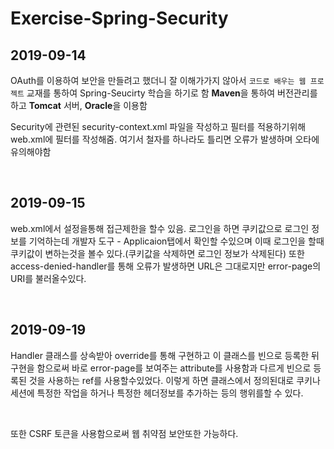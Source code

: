 # Exercise-Spring-Security


## 2019-09-14

OAuth를 이용하여 보안을 만들려고 했더니 잘 이해가가지 않아서 `코드로 배우는 웹 프로젝트` 교재를 통하여 Spring-Seucirty 학습을 하기로 함 
**Maven**을 통하여 버전관리를 하고 **Tomcat** 서버, **Oracle**을 이용함
  
  
  
  
Security에 관련된 security-context.xml 파일을 작성하고 필터를 적용하기위해 web.xml에 필터를 작성해줌. 여기서 철자를 하나라도 틀리면 오류가 발생하며 오타에 유의해야함


  
 &nbsp;
 &nbsp;
 &nbsp;
  
  

## 2019-09-15

  web.xml에서 설정을통해 접근제한을 할수 있음. 로그인을 하면 쿠키값으로 로그인 정보를 기억하는데 개발자 도구 - Applicaion탭에서 확인할 수있으며 이때 로그인을 할때 쿠키값이 변하는것을 볼수 있다.(쿠키값을 삭제하면 로그인 정보가 삭제된다) 또한 access-denied-handler를 통해 오류가 발생하면 URL은 그대로지만 error-page의 URI를 불러올수있다.


&nbsp;
&nbsp;


## 2019-09-19
  
  Handler 클래스를 상속받아 override를 통해 구현하고 이 클래스를 빈으로 등록한 뒤 구현을 함으로써 바로 error-page를 보여주는 attribute를 사용함과 다르게 빈으로 등록된 것을 사용하는 ref를 사용할수있었다. 이렇게 하면 클래스에서 정의된대로  쿠키나 세션에 특정한 작업을 하거나 특정한 헤더정보를 추가하는 등의 행위를할 수 있다.

  &nbsp;

  또한 CSRF 토큰을 사용함으로써 웹 취약점 보안또한 가능하다.


  
